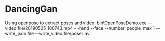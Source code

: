 # DancingGan

Using openpose to extract poses and video:
bin\OpenPoseDemo.exe --video file\20190505_180743.mp4 - -hand --face --number_people_max 1 --write_json file --write_video file/poses.avi

